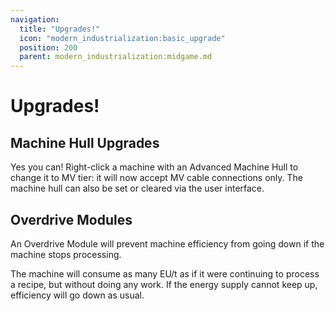 ```yaml
---
navigation:
  title: "Upgrades!"
  icon: "modern_industrialization:basic_upgrade"
  position: 200
  parent: modern_industrialization:midgame.md
---
```


# Upgrades!

## Machine Hull Upgrades

<ItemImage id="modern_industrialization:advanced_machine_hull" />

Yes you can! Right-click a machine with an Advanced Machine Hull to change it to MV tier: it will now accept MV cable connections only. The machine hull can also be set or cleared via the user interface.

## Overdrive Modules

<ItemImage id="modern_industrialization:overdrive_module" />

An Overdrive Module will prevent machine efficiency from going down if the machine stops processing.

The machine will consume as many EU/t as if it were continuing to process a recipe, but without doing any work. If the energy supply cannot keep up, efficiency will go down as usual.

